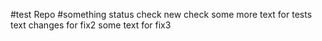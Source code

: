 #test Repo
#something
status check
new check
some more text for tests
text changes for fix2
some text for fix3
